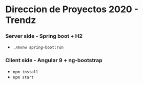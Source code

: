 # Direccion de Proyectos 2020 - Trendz



### Server side - Spring boot + H2
 - `./mvnw spring-boot:run`

### Client side - Angular 9 + ng-bootstrap
 - `npm install`
 - `npm start`
